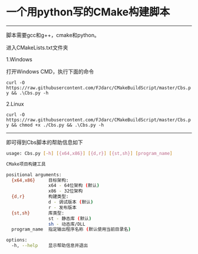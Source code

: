 # 一个用python写的CMake构建脚本

---

脚本需要gcc和g++，cmake和python。

进入CMakeLists.txt文件夹

1.Windows

打开Windows CMD，执行下面的命令

`curl -O https://raw.githubusercontent.com/FJdarc/CMakeBuildScript/master/Cbs.py && .\Cbs.py -h`

2.Linux

`curl -O https://raw.githubusercontent.com/FJdarc/CMakeBuildScript/master/Cbs.py && chmod +x ./Cbs.py && .\Cbs.py -h`

---

即可得到Cbs脚本的帮助信息如下

```bash
usage: Cbs.py [-h] [{x64,x86}] [{d,r}] [{st,sh}] [program_name]

CMake项目构建工具

positional arguments:
  {x64,x86}     目标架构:
                x64 - 64位架构 (默认)
                x86 - 32位架构
  {d,r}         构建类型:
                d - 调试版本 (默认)
                r - 发布版本
  {st,sh}       库类型:
                st - 静态库 (默认)
                sh - 动态库/DLL
  program_name  指定输出程序名称 (默认使用当前目录名)

options:
  -h, --help    显示帮助信息并退出
```